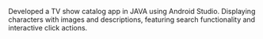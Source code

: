 Developed a TV show catalog app in JAVA using Android Studio.
Displaying characters with images and descriptions, featuring search functionality and interactive click actions.
